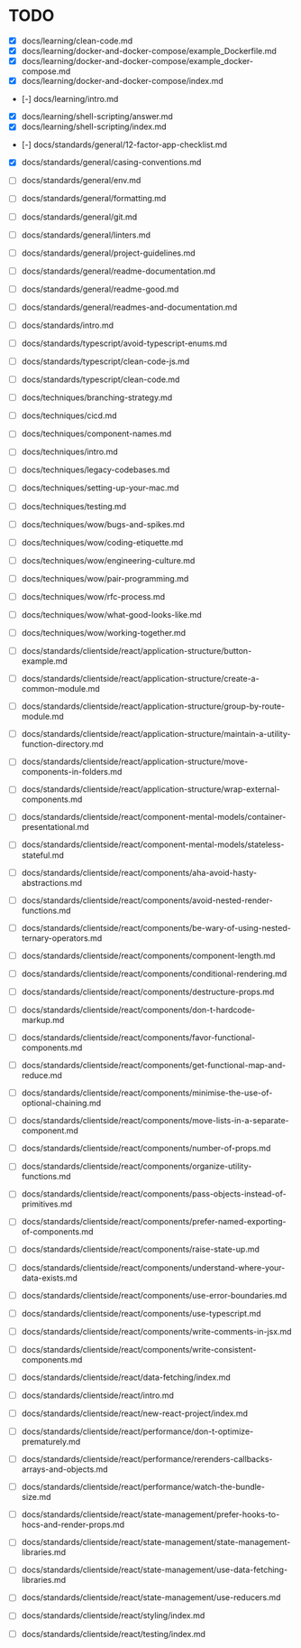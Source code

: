 # TODO

- [x] docs/learning/clean-code.md
- [x] docs/learning/docker-and-docker-compose/example_Dockerfile.md
- [x] docs/learning/docker-and-docker-compose/example_docker-compose.md
- [x] docs/learning/docker-and-docker-compose/index.md
- [-] docs/learning/intro.md
- [x] docs/learning/shell-scripting/answer.md
- [x] docs/learning/shell-scripting/index.md
- [-] docs/standards/general/12-factor-app-checklist.md
- [x] docs/standards/general/casing-conventions.md
- [ ] docs/standards/general/env.md
- [ ] docs/standards/general/formatting.md
- [ ] docs/standards/general/git.md
- [ ] docs/standards/general/linters.md
- [ ] docs/standards/general/project-guidelines.md
- [ ] docs/standards/general/readme-documentation.md
- [ ] docs/standards/general/readme-good.md
- [ ] docs/standards/general/readmes-and-documentation.md
- [ ] docs/standards/intro.md
- [ ] docs/standards/typescript/avoid-typescript-enums.md
- [ ] docs/standards/typescript/clean-code-js.md
- [ ] docs/standards/typescript/clean-code.md
- [ ] docs/techniques/branching-strategy.md
- [ ] docs/techniques/cicd.md
- [ ] docs/techniques/component-names.md
- [ ] docs/techniques/intro.md
- [ ] docs/techniques/legacy-codebases.md
- [ ] docs/techniques/setting-up-your-mac.md
- [ ] docs/techniques/testing.md
- [ ] docs/techniques/wow/bugs-and-spikes.md
- [ ] docs/techniques/wow/coding-etiquette.md
- [ ] docs/techniques/wow/engineering-culture.md
- [ ] docs/techniques/wow/pair-programming.md
- [ ] docs/techniques/wow/rfc-process.md
- [ ] docs/techniques/wow/what-good-looks-like.md
- [ ] docs/techniques/wow/working-together.md

- [ ] docs/standards/clientside/react/application-structure/button-example.md
- [ ] docs/standards/clientside/react/application-structure/create-a-common-module.md
- [ ] docs/standards/clientside/react/application-structure/group-by-route-module.md
- [ ] docs/standards/clientside/react/application-structure/maintain-a-utility-function-directory.md
- [ ] docs/standards/clientside/react/application-structure/move-components-in-folders.md
- [ ] docs/standards/clientside/react/application-structure/wrap-external-components.md
- [ ] docs/standards/clientside/react/component-mental-models/container-presentational.md
- [ ] docs/standards/clientside/react/component-mental-models/stateless-stateful.md
- [ ] docs/standards/clientside/react/components/aha-avoid-hasty-abstractions.md
- [ ] docs/standards/clientside/react/components/avoid-nested-render-functions.md
- [ ] docs/standards/clientside/react/components/be-wary-of-using-nested-ternary-operators.md
- [ ] docs/standards/clientside/react/components/component-length.md
- [ ] docs/standards/clientside/react/components/conditional-rendering.md
- [ ] docs/standards/clientside/react/components/destructure-props.md
- [ ] docs/standards/clientside/react/components/don-t-hardcode-markup.md
- [ ] docs/standards/clientside/react/components/favor-functional-components.md
- [ ] docs/standards/clientside/react/components/get-functional-map-and-reduce.md
- [ ] docs/standards/clientside/react/components/minimise-the-use-of-optional-chaining.md
- [ ] docs/standards/clientside/react/components/move-lists-in-a-separate-component.md
- [ ] docs/standards/clientside/react/components/number-of-props.md
- [ ] docs/standards/clientside/react/components/organize-utility-functions.md
- [ ] docs/standards/clientside/react/components/pass-objects-instead-of-primitives.md
- [ ] docs/standards/clientside/react/components/prefer-named-exporting-of-components.md
- [ ] docs/standards/clientside/react/components/raise-state-up.md
- [ ] docs/standards/clientside/react/components/understand-where-your-data-exists.md
- [ ] docs/standards/clientside/react/components/use-error-boundaries.md
- [ ] docs/standards/clientside/react/components/use-typescript.md
- [ ] docs/standards/clientside/react/components/write-comments-in-jsx.md
- [ ] docs/standards/clientside/react/components/write-consistent-components.md
- [ ] docs/standards/clientside/react/data-fetching/index.md
- [ ] docs/standards/clientside/react/intro.md
- [ ] docs/standards/clientside/react/new-react-project/index.md
- [ ] docs/standards/clientside/react/performance/don-t-optimize-prematurely.md
- [ ] docs/standards/clientside/react/performance/rerenders-callbacks-arrays-and-objects.md
- [ ] docs/standards/clientside/react/performance/watch-the-bundle-size.md
- [ ] docs/standards/clientside/react/state-management/prefer-hooks-to-hocs-and-render-props.md
- [ ] docs/standards/clientside/react/state-management/state-management-libraries.md
- [ ] docs/standards/clientside/react/state-management/use-data-fetching-libraries.md
- [ ] docs/standards/clientside/react/state-management/use-reducers.md
- [ ] docs/standards/clientside/react/styling/index.md
- [ ] docs/standards/clientside/react/testing/index.md
